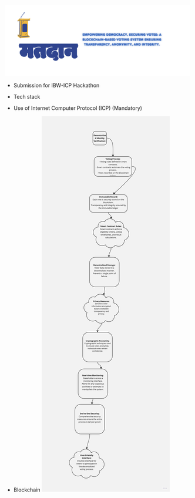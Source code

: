 ![Vote with blockchain](https://github.com/Swarnlataaa/Blockchain_voting/blob/main/vote.png)
- Submission for IBW-ICP Hackathon
- Tech stack

 - Use of Internet Computer Protocol (ICP) (Mandatory)
 - Blockchain
![Flowchart](https://github.com/Swarnlataaa/Blockchain_voting/blob/main/flowchart.jpg)
